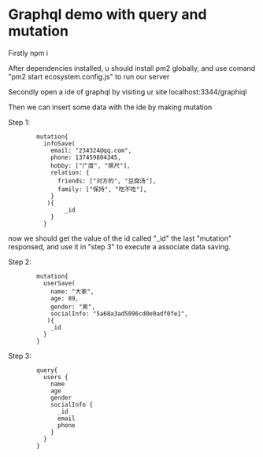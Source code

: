 # Graphql demo with query and mutation
Firstly npm i

After dependencies installed, u should install pm2 globally, and use comand "pm2 start ecosystem.config.js" to run our server

Secondly open a ide of graphql by visiting ur site localhost:3344/graphiql

Then we can insert some data with the ide by making mutation

Step 1:

            mutation{
              infoSave(
                email: "234324@qq.com",
                phone: 137459804345,
                hobby: ["广度", "焺尺"],
                relation: {
                  friends: ["对方的", "豆腐汤"],
                  family: ["保持", "吃不吃"],
                }
               ){
                    _id
                }
              }
now we should get the value of the id called "_id" the last "mutation" responsed, and use it in "step 3" to execute a associate data saving.

Step 2:


            mutation{
              userSave(
                name: "大家",
                age: 89,
                gender: "男",
                socialInfo: "5a68a3ad5096cd0e0adf0fe1",
               ){
                _id
              }
            }

Step 3:

            query{
              users {
                name
                age
                gender
                socialInfo {
                  _id
                  email
                  phone
                }
              }
            }




